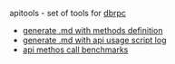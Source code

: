 
apitools - set of tools for [dbrpc](https://github.com/LeKovr/dbrpc)

* [generate .md with methods definition](doc_gen.sh)
* [generate .md with api usage script log](apiscript.sh)
* [api methos call benchmarks](bench.sh)
